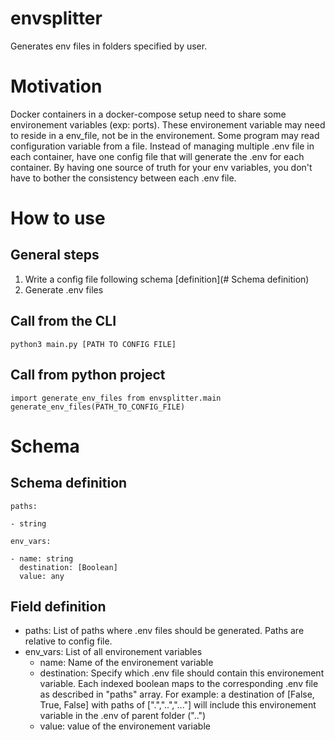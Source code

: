 # envsplitter

Generates env files in folders specified by user.

# Motivation

Docker containers in a docker-compose setup need to share some environement variables (exp: ports). These environement variable may need to reside in a env_file, not be in the environement. Some program may read configuration variable from a file. Instead of managing multiple .env file in each container, have one config file that will generate the .env for each container. By having one source of truth for your env variables, you don't have to bother the consistency between each .env file.

# How to use

## General steps
1. Write a config file following schema [definition](# Schema definition)
2. Generate .env files

## Call from the CLI
```
python3 main.py [PATH TO CONFIG FILE]
```
## Call from python project
```
import generate_env_files from envsplitter.main
generate_env_files(PATH_TO_CONFIG_FILE)
```
# Schema

## Schema definition

```
paths:

- string

env_vars:

- name: string
  destination: [Boolean]
  value: any

```

## Field definition

- paths: List of paths where .env files should be generated. Paths are relative to config file.
- env_vars: List of all environement variables
  - name: Name of the environement variable
  - destination: Specify which .env file should contain this environement variable. Each indexed boolean maps to the corresponding .env file as described in "paths" array. For example: a destination of [False, True, False] with paths of [".","..","..."] will include this environement variable in the .env of parent folder ("..")
  - value: value of the environement variable
